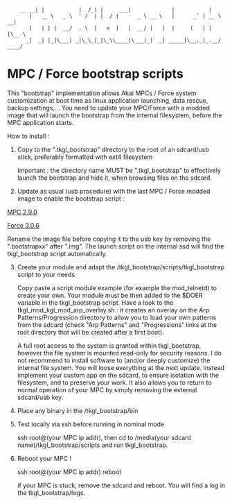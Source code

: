         __ __| |           |  /_) |     ___|             |           |
           |   __ \   _ \  ' /  | |  / |      _ \ __ \   |      _` | __ \   __|
           |   | | |  __/  . \  |   <  |   |  __/ |   |  |     (   | |   |\__ \
          _|  _| |_|\___| _|\_\_|_|\_\\____|\___|_|  _| _____|\__,_|_.__/ ____/

# MPC / Force bootstrap scripts

This "bootstrap" implementation allows Akai MPCs / Force system customization at boot time as linux application launching, data rescue, backup settings,... 
You need to update your MPC/Force with a modded image that will launch the bootstrap from the internal filesystem, before the MPC application starts.

How to install :

1. Copy to the ".tkgl_bootstrap" directory to the root of an sdcard/usb stick, preferably formatted with ext4 filesystem    

   Important : the directory name MUST be ".tkgl_bootstrap" to effectively launch the bootstrap and hide it, when browsing files on the sdcard.

2. Update as usual (usb procedure) with the last MPC / Force modded image to enable the bootstrap script :

  [MPC 2.9.0](https://drive.google.com/drive/folders/1A57y88qUesdRu_S2F8FVn3AhZaA_dDgG?usp=sharing)

  [Force 3.0.6](https://drive.google.com/drive/folders/1AqEcxZnJkUNG-8yA7DVGSTJy_sd6ijqr?usp=sharing)

   Rename the image file before copying it to the usb key by removing the ".bootstrapxx" after ".img".
   The launch script on the internal ssd will find the tkgl_bootstrap script automatically. 

3. Create your module and adapt the /tkgl_bootstrap/scripts/tkgl_bootstrap script to your needs 

   Copy paste a script module example (for example the mod_telnetd) to create your own. 
   Your module must be then added to the $DOER variable in the tkgl_bootstrap script.
   Have a look to the tkgl_mod_kgl_mod_arp_overlay.sh : it creates an overlay on the Arp Patterns/Progression directory to allow you to load 
   your own patterns from the sdcard (check "Arp Patterns" and "Progressions" links at the root directory that will be created after a first boot).
   
   A full root access to the system is granted within tkgl_bootstrap, however the file system is mounted read-only for security reasons.
   I do not recommend to install software to (and/or deeply customize) the internal file system. You will loose everything at the next update.
   Instead implement your custom app on the sdcard, to ensure isolation with the filesystem, and to preserve your work.
   It also allows you to return to normal operation of your MPC by simply removing the external sdcard/usb key.

4. Place any binary in the /tkgl_bootstrap/bin

5. Test locally via ssh before running in nominal mode

    ssh root@(your MPC ip addr), then cd to /media(your sdcard name)/tkgl_bootstrap/scripts and run tkgl_bootstrap.
    
6. Reboot your MPC !

    ssh root@(your MPC ip addr) reboot
    
    if your MPC is stuck, remove the sdcard and reboot.  You will find a log in the tkgl_bootstrap/logs.


